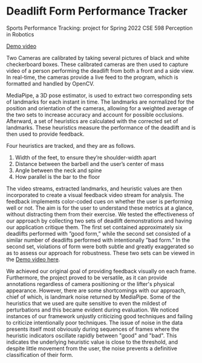 # Deadlift Form Performance Tracker
Sports Performance Tracking: project for Spring 2022 CSE 598 Perception in Robotics

[Demo video](https://youtu.be/UMo1DXSu5yI)

Two Cameras are calibrated by taking several pictures of black and white checkerboard boxes. These calibrated cameras are then used to capture video of a person performing the deadlift from both a front and a side view. In real-time, the cameras provide a live feed to the program, which is formatted and handled by OpenCV.

MediaPipe, a 3D pose estimator, is used to extract two corresponding sets of landmarks for each instant in time. The landmarks are normalized for the position and orientation of the cameras, allowing for a weighted average of the two sets to increase accuracy and account for possible occlusions. Afterward, a set of heuristics are calculated with the corrected set of landmarks. These heuristics measure the performance of the deadlift and is then used to provide feedback.

Four heuristics are tracked, and they are as follows.
1. Width of the feet, to ensure they’re shoulder-width apart
2. Distance between the barbell and the user’s center of mass
3. Angle between the neck and spine
4. How parallel is the bar to the floor

The video streams, extracted landmarks, and heuristic values are then incorporated to create a visual feedback video stream for analysis. The feedback implements color-coded cues on whether the user is performing well or not. The aim is for the user to understand these metrics at a glance, without distracting them from their exercise. We tested the effectiveness of our approach by collecting two sets of deadlift demonstrations and having our application critique them. The first set contained approximately six deadlifts performed with ”good form,” while the second set consisted of a similar number of deadlifts performed with intentionally ”bad form.” In the second set, violations of form were both subtle and greatly exaggerated so as to assess our approach for robustness. These two sets can be viewed in the [Demo video here](https://youtu.be/UMo1DXSu5yI).

We achieved our original goal of providing feedback visually on each frame. Furthermore, the project proved to be versatile, as it can provide annotations regardless of camera positioning or the lifter's physical appearance. However, there are some shortcomings with our approach, chief of which, is landmark noise returned by MediaPipe. Some of the heuristics that we used are quite sensitive to even the mildest of perturbations and this became evident during evaluation. We noticed instances of our framework unjustly criticizing good techniques and failing to criticize intentionally poor techniques. The issue of noise in the data presents itself most obviously during sequences of frames where the heuristic indicators oscillate rapidly between "good" and "bad". This indicates the underlying heuristic value is close to the threshold, and despite little movement from the user, the noise prevents a definitive classification of their form.  
